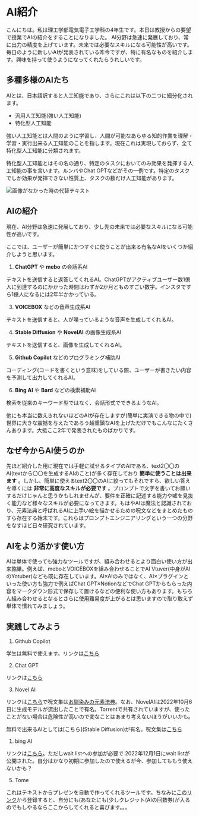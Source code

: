 # AI紹介

こんにちは。私は理工学部電気電子工学科の4年生です。本日は教授からの要望で授業でAIの紹介をすることになりました。
AI分野は急速に発展しており、常に出力の精度を上げています。未来では必要なスキルになる可能性が高いです。
毎日のように新しいAIが発表されている昨今ですが、特に有名なものを紹介します。興味を持って使うようになってくれたらうれしいです。

## 多種多様のAIたち

AIとは、日本語訳すると人工知能であり、さらにこれは以下の二つに細分化されます。

* 汎用人工知能(強い人工知能)
* 特化型人工知能

強い人工知能とは人間のように学習し、人間が可能なあらゆる知的作業を理解・学習・実行出来る人工知能のことを指します。現在これは実現しておらず、全て特化型人工知能に分類されます。

特化型人工知能とはその名の通り、特定のタスクにおいてのみ効果を発揮する人工知能の事を言います。ルンバやChat GPTなどがその一例です。特定のタスクでしか効果が発揮できない性質上、タスクの数だけ人工知能があります。

![画像がなかった時の代替テキスト](https://yukimaru77.github.io/practice/授業用/AI.jpg)

## AIの紹介

現在、AI分野は急速に発展しており、少し先の未来では必要なスキルになる可能性が高いです。

ここでは、ユーザーが簡単にかつすぐに使うことが出来る有名なAIをいくつか紹介しようと思います。

1. __ChatGPT__ や __mebo__ の会話系AI

テキストを送信すると返答してくれるAI。ChatGPTがアクティブユーザー数1億人に到達するのにかかった時間はわずか2か月とものすごい数字。インスタですら1億人になるには2年半かかっている。

3. __VOICEBOX__ などの音声生成系AI

テキストを送信すると、人が喋っているような音声を生成してくれるAI。

4. __Stable Diffusion__ や __NovelAI__ の画像生成系AI

テキストを送信すると、画像を生成してくれるAI。

5. __Github Copilot__ などのプログラミング補助AI

コーディング(コードを書くという意味)をしている際、ユーザーが書きたい内容を予測して出力してくれるAI。

6. __Bing AI__ や __Bard__ などの検索補助AI

検索を従来のキーワード型ではなく、会話形式でできるようなAI。

他にも本当に数えきれないほどのAIが存在しますが(簡単に実演できる物の中で)世界に大きな震撼を与えたであろう超重鎮なAIを上げただけでもこんなにたくさんあります。大抵ここ2年で発表されたものばかりです。

## なぜ今からAI使うのか

先ほど紹介した用に現在では手軽に試せるタイプのAIである、text2〇〇のAI(textから〇〇を生成するAIのこと)が多く存在しており __簡単に使うことは出来ます__ 。しかし、簡単に使えるtext2〇〇のAIに絞ってもそれですら、欲しい答えを導くには __非常に高度なスキルが必要です__ 。プロンプトで文字を書いてお願いするだけじゃんと思うかもしれませんが、要件を正確に記述する能力や嘘を見抜く能力など様々なスキルが必要になってきます。もはやAIは魔法と認識されており、元素法典と呼ばれるAIに上手い絵を描かせるための呪文などをまとめたものすら存在する始末です。これらはプロンプトエンジニアリングという一つの分野をなすほど日々研究されています。

## AIをより活かす使い方

AIは単体で使っても強力なツールですが、組み合わせるとより面白い使い方が出来餡巣。例えば、meboとVOICEBOXを組み合わせることでAI Vtuver(中身がAIのYotuber)なども既に存在しています。AI×AIのみではなく、AI×プラグインといった使い方も強力で例えばChat GPT×NotionなどでChat GPTからもらった内容をマークダウン形式で保存して置けるなどの便利な使い方もあります。もちろん組み合わせるとなるとさらに使用難易度が上がるとは思いますので取り敢えず単体で慣れてみましょう。

## 実践してみよう

1. Github Copilot

学生は無料で使えます。リンクは[こちら](https://qiita.com/SNQ-2001/items/796dc5e794ac3f57a945)

2. Chat GPT

リンクは[こちら](https://openai.com/blog/chatgpt)

3. Novel AI

リンクは[こちら](https://novelai.net/login)で呪文集は[お馴染みの元素法典](https://baskmedia.jp/novelai-code-of-the-elements1/)。なお、NovelAIは2022年10月6日に生成モデルが流出したことで有名。Torrentで共有されていますが、使ったことがない場合は危険性が高いので変なことはあまり考えないほうがいいかも。

無料で出来るAIとしては[こちら](Stable Diffusion)が有名。呪文集は[こちら](https://civitai.com/)

1.  bing AI

リンクは[こちら](https://www.bing.com/new)。ただしwait listへの参加が必要で	2022年12月1日にwait listが公開された。自分はかなり初期に参加したので使えるが今、参加してももう使えないかも？

5. Tome 
  
これはテキストからプレゼンを自動で作ってくれるツールです。ちなみに[このリンク](https://tome.app/invite/yukimidaifuku715gmailcom-clfxpkfnq3heg429k1z6md0ie)から登録すると、自分にも(あなたにも)少しクレジット(AIの回数券)が入るのでもしやるならここからしてくれると喜びます。。。